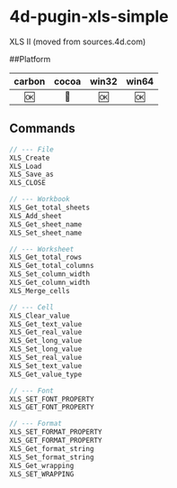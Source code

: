 4d-pugin-xls-simple
===================

XLS II (moved from sources.4d.com)

##Platform

| carbon | cocoa | win32 | win64 |
|:------:|:-----:|:---------:|:---------:|
|🆗|🚫|🆗|🆗|

Commands
---

```c
// --- File
XLS_Create
XLS_Load
XLS_Save_as
XLS_CLOSE

// --- Workbook
XLS_Get_total_sheets
XLS_Add_sheet
XLS_Get_sheet_name
XLS_Set_sheet_name

// --- Worksheet
XLS_Get_total_rows
XLS_Get_total_columns
XLS_Set_column_width
XLS_Get_column_width
XLS_Merge_cells

// --- Cell
XLS_Clear_value
XLS_Get_text_value
XLS_Get_real_value
XLS_Get_long_value
XLS_Set_long_value
XLS_Set_real_value
XLS_Set_text_value
XLS_Get_value_type

// --- Font
XLS_SET_FONT_PROPERTY
XLS_GET_FONT_PROPERTY

// --- Format
XLS_SET_FORMAT_PROPERTY
XLS_GET_FORMAT_PROPERTY
XLS_Get_format_string
XLS_Set_format_string
XLS_Get_wrapping
XLS_SET_WRAPPING
```
